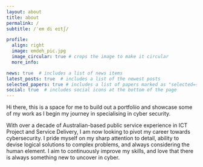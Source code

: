 ```yaml
---
layout: about
title: about
permalink: /
subtitle: /ˈem di eɪtʃ/

profile:
  align: right
  image: emdeh_pic.jpg
  image_circular: true # crops the image to make it circular
  more_info:

news: true  # includes a list of news items
latest_posts: true  # includes a list of the newest posts
selected_papers: true # includes a list of papers marked as "selected={true}"
social: true  # includes social icons at the bottom of the page
---
```


Hi there, this is a space for me to build out a portfoliio and showcase some of my work as I begin my journey in specialising in cyber security.

With over a decade of Australian-based public service experience in ICT Project and Service Delivery, I am now looking to pivot my career towards cybersecurity. I pride myself on my sharp attention to detail, ability to devise logical solutions to complex problems, and always considering the human element. I aim to continuously improve my skills, and love that there is always something new to uncover in cyber.